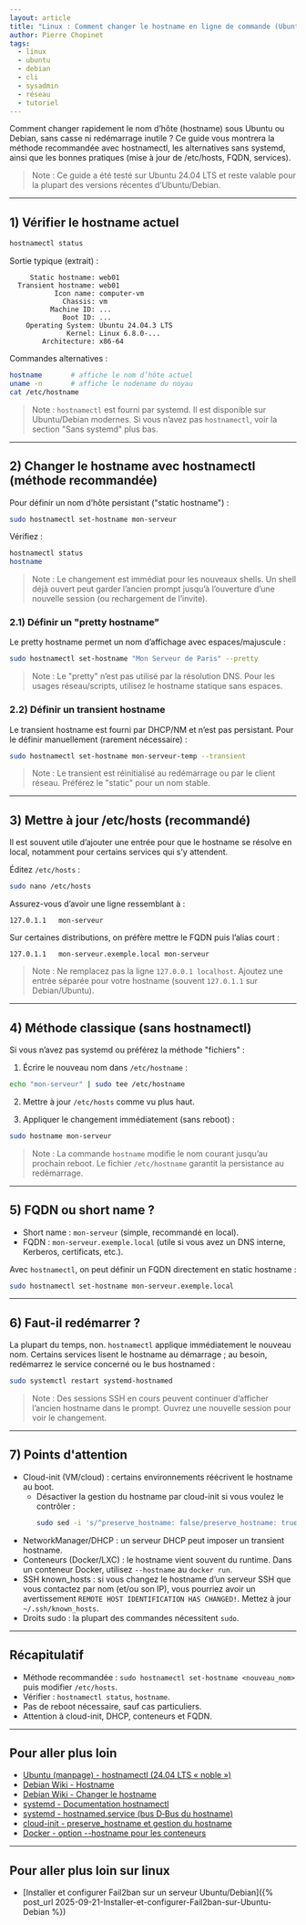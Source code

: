 ```yaml
---
layout: article
title: "Linux : Comment changer le hostname en ligne de commande (Ubuntu/Debian)"
author: Pierre Chopinet
tags:
  - linux
  - ubuntu
  - debian
  - cli
  - sysadmin
  - réseau
  - tutoriel
---
```


Comment changer rapidement le nom d’hôte (hostname) sous Ubuntu ou Debian, sans casse ni redémarrage inutile ? Ce guide vous montrera la méthode recommandée avec hostnamectl, les alternatives sans systemd, ainsi que les bonnes pratiques (mise à jour de /etc/hosts, FQDN, services).
<!--more-->

> Note : Ce guide a été testé sur Ubuntu 24.04 LTS et reste valable pour la plupart des versions récentes d’Ubuntu/Debian.

---

## 1) Vérifier le hostname actuel

```bash
hostnamectl status
```

Sortie typique (extrait) :

```
     Static hostname: web01
  Transient hostname: web01
           Icon name: computer-vm
             Chassis: vm
          Machine ID: ...
             Boot ID: ...
    Operating System: Ubuntu 24.04.3 LTS
              Kernel: Linux 6.8.0-...
        Architecture: x86-64
```

Commandes alternatives :

```bash
hostname       # affiche le nom d’hôte actuel
uname -n       # affiche le nodename du noyau
cat /etc/hostname
```

> Note : `hostnamectl` est fourni par systemd. Il est disponible sur Ubuntu/Debian modernes. Si vous n’avez pas `hostnamectl`, voir la section "Sans systemd" plus bas.

---

## 2) Changer le hostname avec hostnamectl (méthode recommandée)

Pour définir un nom d’hôte persistant ("static hostname") :

```bash
sudo hostnamectl set-hostname mon-serveur
```

Vérifiez :

```bash
hostnamectl status
hostname
```

> Note : Le changement est immédiat pour les nouveaux shells. Un shell déjà ouvert peut garder l’ancien prompt jusqu’à l’ouverture d’une nouvelle session (ou rechargement de l’invite).

### 2.1) Définir un "pretty hostname"

Le pretty hostname permet un nom d’affichage avec espaces/majuscule :

```bash
sudo hostnamectl set-hostname "Mon Serveur de Paris" --pretty
```

> Note : Le "pretty" n’est pas utilisé par la résolution DNS. Pour les usages réseau/scripts, utilisez le hostname statique sans espaces.

### 2.2) Définir un transient hostname

Le transient hostname est fourni par DHCP/NM et n’est pas persistant. Pour le définir manuellement (rarement nécessaire) :

```bash
sudo hostnamectl set-hostname mon-serveur-temp --transient
```

> Note : Le transient est réinitialisé au redémarrage ou par le client réseau. Préférez le "static" pour un nom stable.

---

## 3) Mettre à jour /etc/hosts (recommandé)

Il est souvent utile d’ajouter une entrée pour que le hostname se résolve en local, notamment pour certains services qui s’y attendent.

Éditez `/etc/hosts` :

```bash
sudo nano /etc/hosts
```

Assurez-vous d’avoir une ligne ressemblant à :

```
127.0.1.1   mon-serveur
```

Sur certaines distributions, on préfère mettre le FQDN puis l’alias court :

```
127.0.1.1   mon-serveur.exemple.local mon-serveur
```

> Note : Ne remplacez pas la ligne `127.0.0.1 localhost`. Ajoutez une entrée séparée pour votre hostname (souvent `127.0.1.1` sur Debian/Ubuntu).

---

## 4) Méthode classique (sans hostnamectl)

Si vous n’avez pas systemd ou préférez la méthode "fichiers" :

1) Écrire le nouveau nom dans `/etc/hostname` :

```bash
echo "mon-serveur" | sudo tee /etc/hostname
```

2) Mettre à jour `/etc/hosts` comme vu plus haut.

3) Appliquer le changement immédiatement (sans reboot) :

```bash
sudo hostname mon-serveur
```

> Note : La commande `hostname` modifie le nom courant jusqu’au prochain reboot. Le fichier `/etc/hostname` garantit la persistance au redémarrage.

---

## 5) FQDN ou short name ?

- Short name : `mon-serveur` (simple, recommandé en local).
- FQDN : `mon-serveur.exemple.local` (utile si vous avez un DNS interne, Kerberos, certificats, etc.).

Avec `hostnamectl`, on peut définir un FQDN directement en static hostname :

```bash
sudo hostnamectl set-hostname mon-serveur.exemple.local
```

---

## 6) Faut-il redémarrer ?

La plupart du temps, non. `hostnamectl` applique immédiatement le nouveau nom. Certains services lisent le hostname au démarrage ; au besoin, redémarrez le service concerné ou le bus hostnamed :

```bash
sudo systemctl restart systemd-hostnamed
```

> Note : Des sessions SSH en cours peuvent continuer d’afficher l’ancien hostname dans le prompt. Ouvrez une nouvelle session pour voir le changement.

---

## 7) Points d'attention

- Cloud-init (VM/cloud) : certains environnements réécrivent le hostname au boot.
  - Désactiver la gestion du hostname par cloud-init si vous voulez le contrôler :
    ```bash
    sudo sed -i 's/^preserve_hostname: false/preserve_hostname: true/' /etc/cloud/cloud.cfg
    ```
- NetworkManager/DHCP : un serveur DHCP peut imposer un transient hostname.
- Conteneurs (Docker/LXC) : le hostname vient souvent du runtime. Dans un conteneur Docker, utilisez `--hostname` au `docker run`.
- SSH known_hosts : si vous changez le hostname d’un serveur SSH que vous contactez par nom (et/ou son IP), vous pourriez avoir un avertissement `REMOTE HOST IDENTIFICATION HAS CHANGED!`. Mettez à jour `~/.ssh/known_hosts`.
- Droits sudo : la plupart des commandes nécessitent `sudo`.

---

## Récapitulatif

- Méthode recommandée : `sudo hostnamectl set-hostname <nouveau_nom>` puis modifier `/etc/hosts`.
- Vérifier : `hostnamectl status`, `hostname`.
- Pas de reboot nécessaire, sauf cas particuliers.
- Attention à cloud-init, DHCP, conteneurs et FQDN.


---

## Pour aller plus loin

- [Ubuntu (manpage) - hostnamectl (24.04 LTS « noble »)](https://manpages.ubuntu.com/manpages/noble/en/man1/hostnamectl.1.html)
- [Debian Wiki - Hostname](https://wiki.debian.org/Hostname)
- [Debian Wiki - Changer le hostname](https://wiki.debian.org/HowTo/ChangeHostname)
- [systemd - Documentation hostnamectl](https://www.freedesktop.org/software/systemd/man/latest/hostnamectl.html)
- [systemd - hostnamed.service (bus D‑Bus du hostname)](https://www.freedesktop.org/software/systemd/man/latest/hostnamed.service.html)
- [cloud-init - preserve_hostname et gestion du hostname](https://cloudinit.readthedocs.io/en/latest/reference/config.html#preserve-hostname)
- [Docker - option --hostname pour les conteneurs](https://docs.docker.com/reference/cli/docker/container/run/#hostname)


---

## Pour aller plus loin sur linux

- [Installer et configurer Fail2ban sur un serveur Ubuntu/Debian]({% post_url 2025-09-21-Installer-et-configurer-Fail2ban-sur-Ubuntu-Debian %})
